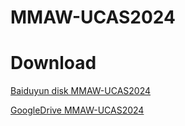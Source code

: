 # MMAW-UCAS2024


# Download
[Baiduyun disk MMAW-UCAS2024](https://pan.baidu.com/s/1SOlA2T12RrYwd9l7TDZg-g?pwd=3tg8)

[GoogleDrive MMAW-UCAS2024](https://drive.google.com/drive/folders/1SBW6YMh1ySnJGhm6G3M4UDKzrLyGA1c5?usp=sharing)
